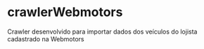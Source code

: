 # crawlerWebmotors
Crawler desenvolvido para importar dados dos veículos do lojista cadastrado na Webmotors
